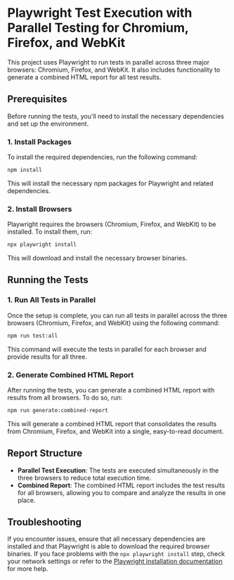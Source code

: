 
# Playwright Test Execution with Parallel Testing for Chromium, Firefox, and WebKit

This project uses Playwright to run tests in parallel across three major browsers: Chromium, Firefox, and WebKit. It also includes functionality to generate a combined HTML report for all test results.

## Prerequisites

Before running the tests, you'll need to install the necessary dependencies and set up the environment.

### 1. Install Packages

To install the required dependencies, run the following command:

```bash
npm install
```

This will install the necessary npm packages for Playwright and related dependencies.

### 2. Install Browsers

Playwright requires the browsers (Chromium, Firefox, and WebKit) to be installed. To install them, run:

```bash
npx playwright install
```

This will download and install the necessary browser binaries.

## Running the Tests

### 1. Run All Tests in Parallel

Once the setup is complete, you can run all tests in parallel across the three browsers (Chromium, Firefox, and WebKit) using the following command:

```bash
npm run test:all
```

This command will execute the tests in parallel for each browser and provide results for all three.

### 2. Generate Combined HTML Report

After running the tests, you can generate a combined HTML report with results from all browsers. To do so, run:

```bash
npm run generate:combined-report
```

This will generate a combined HTML report that consolidates the results from Chromium, Firefox, and WebKit into a single, easy-to-read document.

## Report Structure

- **Parallel Test Execution**: The tests are executed simultaneously in the three browsers to reduce total execution time.
- **Combined Report**: The combined HTML report includes the test results for all browsers, allowing you to compare and analyze the results in one place.

## Troubleshooting

If you encounter issues, ensure that all necessary dependencies are installed and that Playwright is able to download the required browser binaries. If you face problems with the `npx playwright install` step, check your network settings or refer to the [Playwright installation documentation](https://playwright.dev/docs/intro) for more help.
